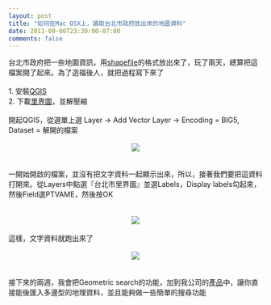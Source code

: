 ```yaml
---
layout: post
title: "如何在Mac OSX上，讀取台北市政府放出來的地圖資料"
date: 2011-09-06T23:39:00-07:00
comments: false
---
```


<div class='post'>
台北市政府把一些地圖資訊，用<a href="http://en.wikipedia.org/wiki/Shapefile">shapefile</a>的格式放出來了，玩了兩天，總算把這檔案開了起來。為了造福後人，就把過程寫下來了<br /><br />1. 安裝<a href="http://www.qgis.org/wiki/Download#MacOS_X">QGIS</a><br />2. 下載<a href="http://data.taipei.gov.tw/ct.asp?xItem=3448999&amp;ctNode=45112&amp;mp=datataipei">里界圖</a>，並解壓縮<br /><br />開起QGIS，從選單上選 Layer -&gt; Add Vector Layer -&gt; Encoding = BIG5, Dataset = 解開的檔案<br /><br /><div class="separator" style="clear: both; text-align: center;"><a href="http://1.bp.blogspot.com/-OU1ZuT3T6P8/TmcRETJKafI/AAAAAAAAC8k/-QqWQeQcvpU/s1600/no-label.png" imageanchor="1" style=""><img border="0" src="http://1.bp.blogspot.com/-OU1ZuT3T6P8/TmcRETJKafI/AAAAAAAAC8k/-QqWQeQcvpU/s400/no-label.png" /></a></div><br /><br />一開始開啟的檔案，並沒有把文字資料一起顯示出來，所以，接著我們要把這資料打開來。從Layers中點選『台北市里界圖』並選Labels，Display labels勾起來，然後Field選PTVAME，然後按OK<br /><br /><br /><div class="separator" style="clear: both; text-align: center;"><a href="http://3.bp.blogspot.com/-C_vwcFUcH1M/TmcQvpLv-yI/AAAAAAAAC8U/uow5wLYTHG4/s1600/layer_properties.png" imageanchor="1" style=""><img border="0" src="http://3.bp.blogspot.com/-C_vwcFUcH1M/TmcQvpLv-yI/AAAAAAAAC8U/uow5wLYTHG4/s400/layer_properties.png" /></a></div><br />這樣，文字資料就跑出來了<br /><br /><div class="separator" style="clear: both; text-align: center;"><a href="http://2.bp.blogspot.com/-to2qzBkT504/TmcQv1-VxXI/AAAAAAAAC8c/pkmcBEVUNOw/s1600/with_label.png" imageanchor="1" style=""><img border="0" src="http://2.bp.blogspot.com/-to2qzBkT504/TmcQv1-VxXI/AAAAAAAAC8c/pkmcBEVUNOw/s400/with_label.png" /></a></div><br /><br />接下來的兩週，我會把Geometric search的功能，加到我公司的<a href="http://www.searchcloudapp.com">產品</a>中，讓你直接能後匯入多邊型的地理資料，並且能夠做一些簡單的搜尋功能</div>
